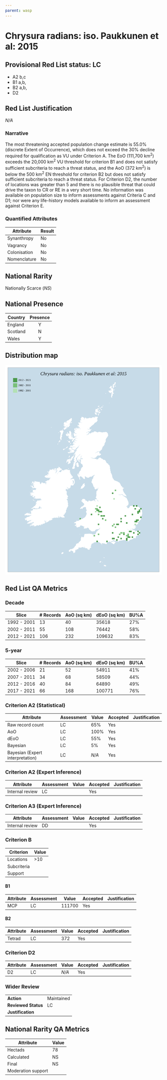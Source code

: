 ```yaml
---
parent: wasp
---
```


# Chrysura radians: iso. Paukkunen et al: 2015

## Provisional Red List status: LC
- A2 b,c
- B1 a,b, 
- B2 a,b, 
- D2

## Red List Justification
*N/A*
### Narrative


The most threatening accepted population change estimate is 55.0% (discrete Extent of Occurrence), which does not exceed the 30% decline required for qualification as VU under Criterion A. The EoO (111,700 km<sup>2</sup>) exceeds the 20,000 km<sup>2</sup> VU threshold for criterion B1 and does not satisfy sufficient subcriteria to reach a threat status, and the AoO (372 km<sup>2</sup>) is below the 500 km<sup>2</sup> EN threshold for criterion B2 but does not satisfy sufficient subcriteria to reach a threat status. For Criterion D2, the number of locations was greater than 5 and there is no plausible threat that could drive the taxon to CR or RE in a very short time. No information was available on population size to inform assessments against Criteria C and D1; nor were any life-history models available to inform an assessment against Criterion E.
### Quantified Attributes
|Attribute|Result|
|---|---|
|Synanthropy|No|
|Vagrancy|No|
|Colonisation|No|
|Nomenclature|No|


## National Rarity
Nationally Scarce (*NS*)

## National Presence
|Country|Presence
|---|:-:|
|England|Y|
|Scotland|N|
|Wales|Y|


## Distribution map
![](../map/197.svg)

## Red List QA Metrics
### Decade
| Slice | # Records | AoO (sq km) | dEoO (sq km) |BU%A |
|---|---|---|---|---|
|1992 - 2001|13|40|35618|27%|
|2002 - 2011|55|108|76442|58%|
|2012 - 2021|106|232|109632|83%|
### 5-year
| Slice | # Records | AoO (sq km) | dEoO (sq km) |BU%A |
|---|---|---|---|---|
|2002 - 2006|21|52|54911|41%|
|2007 - 2011|34|68|58509|44%|
|2012 - 2016|40|84|64890|49%|
|2017 - 2021|66|168|100771|76%|
### Criterion A2 (Statistical)
|Attribute|Assessment|Value|Accepted|Justification
|---|---|---|---|---|
|Raw record count|LC|65%|Yes||
|AoO|LC|100%|Yes||
|dEoO|LC|55%|Yes||
|Bayesian|LC|5%|Yes||
|Bayesian (Expert interpretation)|LC|*N/A*|Yes||
### Criterion A2 (Expert Inference)
|Attribute|Assessment|Value|Accepted|Justification
|---|---|---|---|---|
|Internal review|LC||Yes||
### Criterion A3 (Expert Inference)
|Attribute|Assessment|Value|Accepted|Justification
|---|---|---|---|---|
|Internal review|DD||Yes||
### Criterion B
|Criterion| Value|
|---|---|
|Locations|>10|
|Subcriteria||
|Support||
#### B1
|Attribute|Assessment|Value|Accepted|Justification
|---|---|---|---|---|
|MCP|LC|111700|Yes||
#### B2
|Attribute|Assessment|Value|Accepted|Justification
|---|---|---|---|---|
|Tetrad|LC|372|Yes||
### Criterion D2
|Attribute|Assessment|Value|Accepted|Justification
|---|---|---|---|---|
|D2|LC|*N/A*|Yes||
### Wider Review
|  |  |
|---|---|
|**Action**|Maintained|
|**Reviewed Status**|LC|
|**Justification**||


## National Rarity QA Metrics
|Attribute|Value|
|---|---|
|Hectads|78|
|Calculated|NS|
|Final|NS|
|Moderation support||


